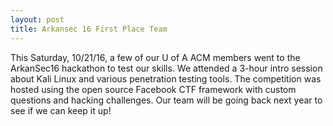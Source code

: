 ```yaml
---
layout: post
title: Arkansec 16 First Place Team
---
```


This Saturday, 10/21/16, a few of our U of A ACM members went to the ArkanSec16 hackathon to test our skills. We attended a 3-hour intro session about Kali Linux and various penetration testing tools. The competition was hosted using the open source Facebook CTF framework with custom questions and hacking challenges. Our team will be going back next year to see if we can keep it up!

<amp-img width="960" height="302" layout="responsive" src="/assets/images/arkansec.jpg"></amp-img>
